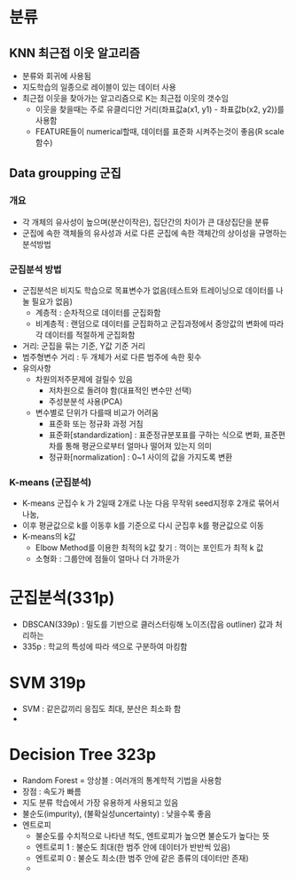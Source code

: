 # 분류

## KNN 최근접 이웃 알고리즘

- 분류와 회귀에 사용됨
- 지도학습의 일종으로 레이블이 있는 데이터 사용
- 최근접 이웃을 찾아가는 알고리즘으로 K는 최근접 이웃의 갯수임
  - 이웃을 찾을때는 주로 유클리디안 거리(좌표값a(x1, y1) - 좌표값b(x2, y2))를 사용함
  - FEATURE들이 numerical할때, 데이터를 표준화 시켜주는것이 좋음(R scale 함수)

## Data groupping 군집

### 개요

- 각 개체의 유사성이 높으며(분산이작은), 집단간의 차이가 큰 대상집단을 분류
- 군집에 속한 객체들의 유사성과 서로 다른 군집에 속한 객체간의 상이성을 규명하는 분석방법

### 군집분석 방법

- 군집분석은 비지도 학습으로 목표변수가 없음(테스트와 트레이닝으로 데이터를 나눌 필요가 없음)
  - 계층적 : 순차적으로 데이터를 군집화함
  - 비계층적 : 랜덤으로 데이터를 군집화하고 군집과정에서 중앙값의 변화에 따라 각 데이터를 적절하게 군집화함
- 거리: 군집을 묶는 기준, Y값 기준 거리
- 범주형변수 거리 : 두 개체가 서로 다른 범주에 속한 횟수
- 유의사항
  - 차원의저주문제에 걸릴수 있음
    - 저차원으로 돌려야 함(대표적인 변수만 선택)
    - 주성분분석 사용(PCA)
  - 변수별로 단위가 다를때 비교가 어려움
    - 표준화 또는 정규화 과정 거침
    - 표준화[standardization] : 표준정규분포표를 구하는 식으로 변화, 표준편차를 통해 평균으로부터 얼마나 떨어져 있는지 의미
    - 정규화[normalization] : 0~1 사이의 값을 가지도록 변환

### K-means (군집분석)

- K-means 군집수 k 가 2일때 2개로 나눈 다음 무작위 seed지정후 2개로 묶어서 나눔,
- 이후 평균값으로 k를 이동후 k를 기준으로 다시 군집후 k를 평균값으로 이동
- K-means의 k값
  - Elbow Method를 이용한 최적의 k값 찾기 : 꺽이는 포인트가 최적 k 값
  - 소형화 : 그룹안에 점들이 얼마나 더 가까운가

# 군집분석(331p)

- DBSCAN(339p) : 밀도를 기반으로 클러스터링해 노이즈(잡음 outliner) 값과 처리하는
- 335p : 학교의 특성에 따라 색으로 구분하여 마킹함

# SVM 319p

- SVM : 같은값끼리 응집도 최대, 분산은 최소화 함
- 

# Decision Tree 323p

- Random Forest = 앙상블 : 여러개의 통계학적 기법을 사용함
- 장점 : 속도가 빠름
- 지도 분류 학습에서 가장 유용하게 사용되고 있음
- 불순도(impurity), (불확실성uncertainty) : 낮을수록 좋음
- 엔트로피
  - 불순도를 수치적으로 나타낸 척도, 엔트로피가 높으면 불순도가 높다는 뜻
  - 엔트로피 1 : 불순도 최대(한 범주 안에 데이터가 반반씩 있음)
  - 엔트로피 0 : 불순도 최소(한 범주 안에 같은 종류의 데이터만 존재)
  - 



















